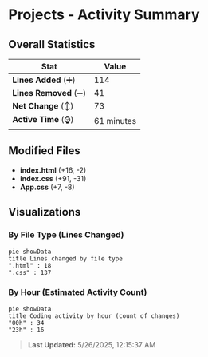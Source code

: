 # Projects - Activity Summary 

## Overall Statistics

| Stat                   | Value                                                             |
| ---------------------- | ----------------------------------------------------------------- |
| **Lines Added** (➕)   | 114                                          |
| **Lines Removed** (➖) | 41                                        |
| **Net Change** (↕)    | 73                |
| **Active Time** (⌚)   | 61 minutes |


## Modified Files
- **index.html** (+16, -2)
- **index.css** (+91, -31)
- **App.css** (+7, -8)

## Visualizations

### By File Type (Lines Changed)

```mermaid
pie showData
title Lines changed by file type
".html" : 18
".css" : 137
```

### By Hour (Estimated Activity Count)

```mermaid
pie showData
title Coding activity by hour (count of changes)
"00h" : 34
"23h" : 16
```


> **Last Updated:** 5/26/2025, 12:15:37 AM